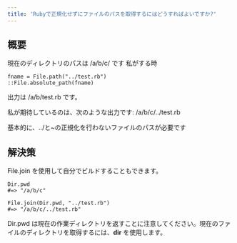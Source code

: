 ```yaml
---
title: 'Rubyで正規化せずにファイルのパスを取得するにはどうすればよいですか?'
---
```


## 概要
現在のディレクトリのパスは /a/b/c/ です
私がする時

```
fname = File.path("../test.rb")
::File.absolute_path(fname) 

```
出力は /a/b/test.rb です。

私が期待しているのは、次のような出力です: /a/b/c/../test.rb

基本的に、../と~の正規化を行わないファイルのパスが必要です

## 解決策
File.join を使用して自分でビルドすることもできます。

```
Dir.pwd
#=> "/a/b/c"

File.join(Dir.pwd, "../test.rb")
#=> "/a/b/c/../test.rb"

```
Dir.pwd は現在の作業ディレクトリを返すことに注意してください。現在のファイルのディレクトリを取得するには、__dir__ を使用します。

